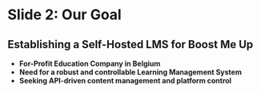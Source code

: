 # Slide 2: Our Goal

## Establishing a Self-Hosted LMS for Boost Me Up

*   **For-Profit Education Company in Belgium**
*   **Need for a robust and controllable Learning Management System**
*   **Seeking API-driven content management and platform control** 